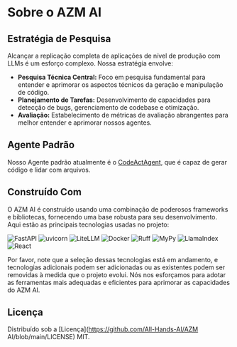 # Sobre o AZM AI

## Estratégia de Pesquisa

Alcançar a replicação completa de aplicações de nível de produção com LLMs é um esforço complexo. Nossa estratégia envolve:

- **Pesquisa Técnica Central:** Foco em pesquisa fundamental para entender e aprimorar os aspectos técnicos da geração e manipulação de código.
- **Planejamento de Tarefas:** Desenvolvimento de capacidades para detecção de bugs, gerenciamento de codebase e otimização.
- **Avaliação:** Estabelecimento de métricas de avaliação abrangentes para melhor entender e aprimorar nossos agentes.

## Agente Padrão

Nosso Agente padrão atualmente é o [CodeActAgent](agents), que é capaz de gerar código e lidar com arquivos.

## Construído Com

O AZM AI é construído usando uma combinação de poderosos frameworks e bibliotecas, fornecendo uma base robusta para seu desenvolvimento. Aqui estão as principais tecnologias usadas no projeto:

![FastAPI](https://img.shields.io/badge/FastAPI-black?style=for-the-badge) ![uvicorn](https://img.shields.io/badge/uvicorn-black?style=for-the-badge) ![LiteLLM](https://img.shields.io/badge/LiteLLM-black?style=for-the-badge) ![Docker](https://img.shields.io/badge/Docker-black?style=for-the-badge) ![Ruff](https://img.shields.io/badge/Ruff-black?style=for-the-badge) ![MyPy](https://img.shields.io/badge/MyPy-black?style=for-the-badge) ![LlamaIndex](https://img.shields.io/badge/LlamaIndex-black?style=for-the-badge) ![React](https://img.shields.io/badge/React-black?style=for-the-badge)

Por favor, note que a seleção dessas tecnologias está em andamento, e tecnologias adicionais podem ser adicionadas ou as existentes podem ser removidas à medida que o projeto evolui. Nós nos esforçamos para adotar as ferramentas mais adequadas e eficientes para aprimorar as capacidades do AZM AI.

## Licença

Distribuído sob a [Licença](https://github.com/All-Hands-AI/AZM AI/blob/main/LICENSE) MIT.
